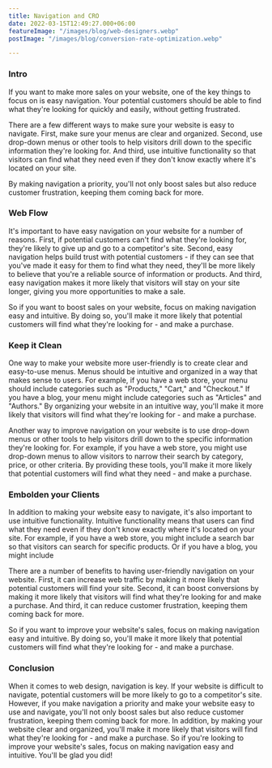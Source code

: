 ```yaml
---
title: Navigation and CRO
date: 2022-03-15T12:49:27.000+06:00
featureImage: "/images/blog/web-designers.webp"
postImage: "/images/blog/conversion-rate-optimization.webp"

---
```

### Intro
If you want to make more sales on your website, one of the key things to focus on is easy navigation. Your potential customers should be able to find what they're looking for quickly and easily, without getting frustrated.



There are a few different ways to make sure your website is easy to navigate. First, make sure your menus are clear and organized. Second, use drop-down menus or other tools to help visitors drill down to the specific information they're looking for. And third, use intuitive functionality so that visitors can find what they need even if they don't know exactly where it's located on your site.

By making navigation a priority, you'll not only boost sales but also reduce customer frustration, keeping them coming back for more.
### Web Flow
It's important to have easy navigation on your website for a number of reasons. First, if potential customers can't find what they're looking for, they're likely to give up and go to a competitor's site. Second, easy navigation helps build trust with potential customers - if they can see that you've made it easy for them to find what they need, they'll be more likely to believe that you're a reliable source of information or products. And third, easy navigation makes it more likely that visitors will stay on your site longer, giving you more opportunities to make a sale.

So if you want to boost sales on your website, focus on making navigation easy and intuitive. By doing so, you'll make it more likely that potential customers will find what they're looking for - and make a purchase.

### Keep it Clean

One way to make your website more user-friendly is to create clear and easy-to-use menus. Menus should be intuitive and organized in a way that makes sense to users. For example, if you have a web store, your menu should include categories such as "Products," "Cart," and "Checkout." If you have a blog, your menu might include categories such as "Articles" and "Authors." By organizing your website in an intuitive way, you'll make it more likely that visitors will find what they're looking for - and make a purchase.

Another way to improve navigation on your website is to use drop-down menus or other tools to help visitors drill down to the specific information they're  looking for. For example, if you have a web store, you might use drop-down menus to allow visitors to narrow their search by category, price, or other criteria. By providing these tools, you'll make it more likely that potential customers will find what they need - and make a purchase.

### Embolden your Clients
In addition to making your website easy to navigate, it's also important to use intuitive functionality. Intuitive functionality means that users can find what they need even if they don't know exactly where it's located on your site. For example, if you have a web store, you might include a search bar so that visitors can search for specific products. Or if you have a blog, you might include


There are a number of benefits to having user-friendly navigation on your website. First, it can increase web traffic by making it more likely that potential customers will find your site. Second, it can boost conversions by making it more likely that visitors will find what they're looking for and make a purchase. And third, it can reduce customer frustration, keeping them coming back for more.

So if you want to improve your website's sales, focus on making navigation easy and intuitive. By doing so, you'll make it more likely that potential customers will find what they're looking for - and make a purchase.

### Conclusion


When it comes to web design, navigation is key. If your website is difficult to navigate, potential customers will be more likely to go to a competitor's site. However, if you make navigation a priority and make your website easy to use and navigate, you'll not only boost sales but also reduce customer frustration, keeping them coming back for more. In addition, by making your website clear and organized, you'll make it more likely that visitors will find what they're looking for - and make a purchase. So if you're looking to improve your website's sales, focus on making navigation easy and intuitive. You'll be glad you did!
